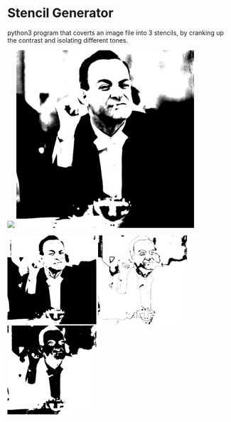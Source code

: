 # Stencil Generator
python3 program that coverts an image file into 3 stencils, by cranking up the contrast and isolating different tones.

<p float="middle">
  <img src="test_image.jpg" width="400" />
  <img src="combined_stencils.png" width="400" />  
</p>

<p float="middle">
  <img src="a_stencil_darks.png" width="200" />
  <img src="b_stencil_mids.png" width="200" />
  <img src="c_stencil_lights.png" width="200" />
</p>